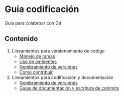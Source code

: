# Guia codificación
Guia para colabroar con Git

## Contenido
1. Lineamientos para versionamiento de codigo
   * [Manejo de ramas](versioning/BRANCHES.md)
   * [Uso de ambientes](versioning/ENVIRONMENTS.md)
   * [Nombramiento de versiones](versioning/VERSIONING.md)
   * [Como contribuir](versioning/PULL_REQUESTS.md)
2. Lineamientos para codificación y documentación
   * [Nombramiento de versiones](style/COMMITS_DOCUMENTATION.md)
   * [Guías de documentación y escritura de commits](style/STYLE_GUIDE.md)

